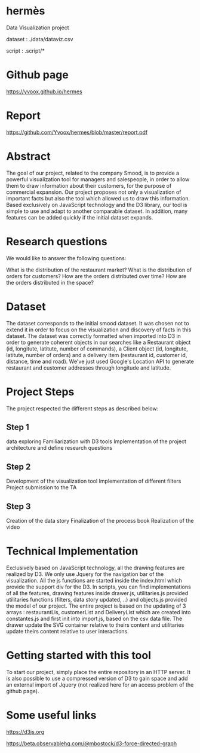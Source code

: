 # hermès

Data Visualization project

dataset : ./data/dataviz.csv

script : .script/\*

# Github page
https://yvoox.github.io/hermes

# Report

https://github.com/Yvoox/hermes/blob/master/report.pdf

# Abstract

The goal of our project, related to the company Smood, is to provide a powerful visualization tool for managers and salespeople, in order to allow them to draw information about their customers, for the purpose of commercial expansion.
Our project proposes not only a visualization of important facts but also the tool which allowed us to draw this information.
Based exclusively on JavaScript technology and the D3 library, our tool is simple to use and adapt to another comparable dataset. In addition, many features can be added quickly if the initial dataset expands.


# Research questions

We would like to answer the following questions:

What is the distribution of the restaurant market?
What is the distribution of orders for customers?
How are the orders distributed over time?
How are the orders distributed in the space?

# Dataset

The dataset corresponds to the initial smood dataset. It was chosen not to extend it in order to focus on the visualization and discovery of facts in this dataset.
The dataset was correctly formatted when imported into D3 in order to generate coherent objects in our searches like a Restaurant object (id, longitute, latitute, number of commands), a Client object (id, longitute, latitute, number of orders) and a delivery item (restaurant id, customer id, distance, time and road).
We've just used Google's Location API to generate restaurant and customer addresses through longitude and latitude.

# Project Steps

The project respected the different steps as described below:

## Step 1
data exploring
Familiarization with D3 tools
Implementation of the project architecture and define research questions
## Step 2
Development of the visualization tool
Implementation of different filters
Project submission to the TA
## Step 3
Creation of the data story
Finalization of the process book
Realization of the video

# Technical Implementation
Exclusively based on JavaScript technology, all the drawing features are realized by D3. We only use Jquery for the navigation bar of the visualization.
All the js functions are started inside the index.html which provide the support div for the D3.
In scripts, you can find implementations of all the features, drawing features inside drawer.js, utilitaries.js provided utilitaries functions (filters, data story updated, ..) and objects.js provided the model of our project.
The entire project is based on the updating of 3 arrays : restaurantLis, customerList and DeliveryList which are created into constantes.js and first init into import.js, based on the csv data file.
The drawer update the SVG container relative to theirs content and utilitaries update theirs content relative to user interactions.

# Getting started with this tool

To start our project, simply place the entire repository in an HTTP server.
It is also possible to use a compressed version of D3 to gain space and add an external import of Jquery (not realized here for an access problem of the github page).

# Some useful links

https://d3js.org

https://beta.observablehq.com/@mbostock/d3-force-directed-graph

